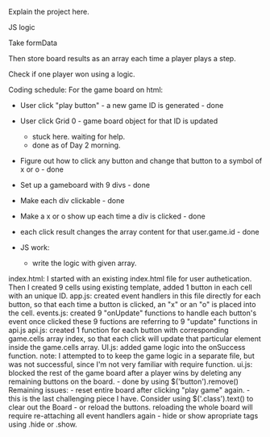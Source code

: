 Explain the project here.


JS logic

Take formData

Then store board results as an array each time a player plays a step.

Check if one player won using a logic.

Coding schedule:
For the game board on html:

- User click "play button" - a new game ID is generated - done
- User click Grid 0 - game board object for that ID is updated
    - stuck here. waiting for help.
    - done as of Day 2 morning.
- Figure out how to click any button and change that button to a symbol of x or o - done

- Set up a gameboard with 9 divs - done
- Make each div clickable - done
- Make a x or o show up each time a div is clicked - done

- each click result changes the array content for that user.game.id - done

- JS work:
  - write the logic with given array.

index.html: I started with an existing index.html file for user authetication.
            Then I created 9 cells using existing template, added 1 button in each cell
            with an unique ID.
app.js: created event handlers in this file directly for each button, so that
        each time a button is clicked, an "x" or an "o" is placed into the cell.
events.js: created 9 "onUpdate" functions to handle each button's event once clicked
        these 9 fuctions are referring to 9 "update" functions in api.js
api.js: created 1 function for each button with corresponding game.cells array index,
        so that each click will update that particular element inside the game.cells array.
UI.js: added game logic into the onSuccess function.
        note: I attempted to to keep the game logic in a separate file, but was not successful,
        since I'm not very familiar with require function.
ui.js: blocked the rest of the game board after a player wins by deleting any remaining buttons on the board.
        - done by using $('button').remove()
Remaining issues:
    - reset entire board after clicking "play game" again.
      - this is the last challenging piece I have. Consider using $('.class').text() to clear out the Board
      - or reload the buttons. reloading the whole board will require re-attaching all event handlers again
    - hide or show apropriate tags using <class>.hide or .show.
